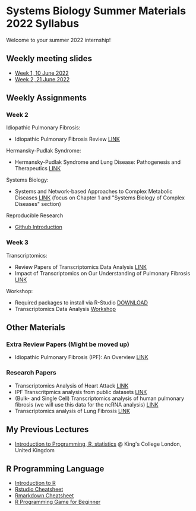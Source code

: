 # Systems Biology Summer Materials 2022 Syllabus

Welcome to your summer 2022 internship!

## Weekly meeting slides
* [Week 1, 10 June 2022](https://github.com/muharif/summer2022/blob/main/WeeklyMeeting/Week1.pptx?raw=true)
* [Week 2, 21 June 2022](https://github.com/muharif/summer2022/blob/main/WeeklyMeeting/Week2.pptx?raw=true)

## Weekly Assignments
### Week 2
Idiopathic Pulmonary Fibrosis:
* Idiopathic Pulmonary Fibrosis Review [LINK](https://github.com/muharif/summer2022/blob/main/ReadingMaterials/IdiopathicPulmonaryFibrosis.pdf)

Hermansky-Pudlak Syndrome:
* Hermansky-Pudlak Syndrome and Lung Disease: Pathogenesis and Therapeutics [LINK](https://github.com/muharif/summer2022/blob/main/ReadingMaterials/HermanskyPudlakSyndromeandLungDiseasePathogenesisandTherapeutics.pdf)

Systems Biology:
* Systems and Network-based Approaches to Complex Metabolic Diseases [LINK](https://kth.diva-portal.org/smash/get/diva2:1554002/FULLTEXT01.pdf) (focus on Chapter 1 and "Systems Biology of Complex Diseases" section)

Reproducible Research
* [Github Introduction](https://lab.github.com/githubtraining/introduction-to-github)

### Week 3
Transcriptomics:
* Review Papers of Transcriptomics Data Analysis [LINK](https://github.com/muharif/summer2022/blob/main/ReadingMaterials/Computational%20methods%20for%20transcriptome.pdf)
* Impact of Transcriptomics on Our Understanding of Pulmonary Fibrosis [LINK](https://github.com/muharif/summer2022/blob/main/ReadingMaterials/Impact%20of%20Transcriptomics%20on%20Our%20Understanding%20of%20Pulmonary%20Fibrosis.pdf)

Workshop:
* Required packages to install via R-Studio [DOWNLOAD](https://raw.githubusercontent.com/sysmedicine/phd2020/master/LabPrep/R_install_pkgs.R)
* Transcriptomics Data Analysis [Workshop](https://github.com/sysmedicine/phd2020/tree/master/transcriptomics)

## Other Materials
### Extra Review Papers (Might be moved up)
* Idiopathic Pulmonary Fibrosis (IPF): An Overview [LINK](https://github.com/muharif/summer2022/blob/main/ReadingMaterials/IdiopathicPulmonaryFibrosis.pdf)

### Research Papers
* Transcriptomics Analysis of Heart Attack [LINK](https://github.com/muharif/summer2022/blob/main/ReadingMaterials/Integrative%20transcriptomic%20analysis%20of%20tissue-specific%20metabolic%20crosstalk%20after%20myocardial%20infarction.pdf)
* IPF Transcritpmics analysis from public datasets [LINK](https://github.com/muharif/summer2022/blob/main/ReadingMaterials/Cluster%20analysis%20of%20transcriptomic%20datasets%20to%20identify.pdf)
* (Bulk- and Single Cell) Transcriptomics analysis of human pulmonary fibrosis (we will use this data for the ncRNA analysis) [LINK](https://github.com/muharif/summer2022/blob/main/ReadingMaterials/Single-Cell%20Transcriptomic%20Analysis%20of%20Human%20Lung%20Provides%20Insights%20into%20the%20Pathobiology%20of%20Pulmonary%20Fibrosis.pdf)
* Transcriptomics analysis of Lung Fibrosis [LINK](https://github.com/muharif/summer2022/blob/main/ReadingMaterials/SpontaneousLungFibrosisResolutionRevealsNovelAntifibroticRegulators.pdf)

## My Previous Lectures
* [Introduction to Programming, R, statistics](https://kcl2021.sysmedicine.com/) @ King's College London, United Kingdom

## R Programming Language
* [Introduction to R](https://cran.r-project.org/doc/manuals/r-release/R-intro.pdf)
* [Rstudio Cheatsheet](https://raw.githubusercontent.com/rstudio/cheatsheets/main/rstudio-ide.pdf)
* [Rmarkdown Cheatsheet](https://github.com/rstudio/cheatsheets/blob/main/rmarkdown-2.0.pdf)
* [R Programming Game for Beginner](https://betabit.wiki/en/)